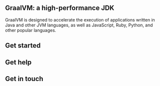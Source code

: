 ## GraalVM: a high-performance JDK

GraalVM is designed to accelerate the execution of applications written in Java and other JVM languages, as well as JavaScript, Ruby, Python, and other popular languages.

## Get started

## Get help

## Get in touch
